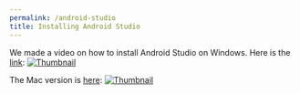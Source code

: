 ```yaml
---
permalink: /android-studio
title: Installing Android Studio
---
```


We made a video on how to install Android Studio on Windows. Here is the [link](http://www.youtube.com/watch?v=__rgJPPFDgI):
[![Thumbnail](http://img.youtube.com/vi/__rgJPPFDgI/0.jpg)](http://www.youtube.com/watch?v=__rgJPPFDgI "Installing Android Studio on Windows")

The Mac version is [here](http://www.youtube.com/watch?v=PwyZP6jeNjs): 
[![Thumbnail](http://img.youtube.com/vi/PwyZP6jeNjs/0.jpg)](http://www.youtube.com/watch?v=PwyZP6jeNjs "Installing Android Studio on macOS")